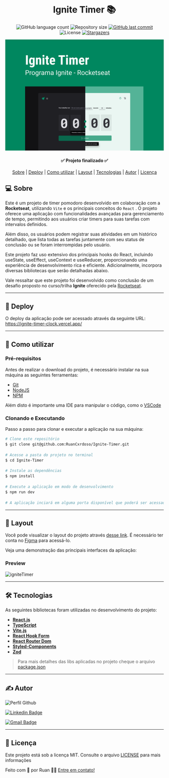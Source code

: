 <h1 align="center">
   Ignite Timer 📚
</h1>

<p align="center">
  <img alt="GitHub language count" src="https://img.shields.io/github/languages/count/RuanCxrdoso/Ignite-Timer">

  <img alt="Repository size" src="https://img.shields.io/github/repo-size/RuanCxrdoso/Ignite-Timer">
  
  <a href="https://github.com/RuanCxrdoso/Ignite-Timer/commits/main">
    <img alt="GitHub last commit" src="https://img.shields.io/github/last-commit/RuanCxrdoso/Ignite-Timer">
  </a>

  <img alt="License" src="https://img.shields.io/badge/license-MIT-blue">

  <a href="https://github.com/RuanCxrdoso/Ignite-Timer/stargazers">
    <img alt="Stargazers" src="https://img.shields.io/github/stars/RuanCxrdoso/Ignite-Timer?style=social">
  </a>
</p>


<p>
  <img src="./igniteTimer.png" alt="" />
</p>

<h4 align="center"> 
	✅ Projeto finalizado ✅
</h4>

<p align="center">
 <a href="#-sobre">Sobre</a> |
 <a href="#-deploy">Deploy</a> |
 <a href="#-como-utilizar">Como utilizar</a> | 
 <a href="#-layout">Layout</a> |
 <a href="#-tecnologias">Tecnologias</a> | 
 <a href="#-autor">Autor</a> | 
 <a href="#-licença">Licença</a>
</p>


## 💻 Sobre

Este é um projeto de timer pomodoro desenvolvido em colaboração com a **Rocketseat**, utilizando `Vite` e os principais conceitos do `React` . O projeto oferece uma aplicação com funcionalidades avançadas para gerenciamento de tempo, permitindo aos usuários criar timers para suas tarefas com intervalos definidos.

Além disso, os usuários podem registrar suas atividades em um histórico detalhado, que lista todas as tarefas juntamente com seu status de conclusão ou se foram interrompidas pelo usuário.

Este projeto faz uso extensivo dos principais hooks do React, incluindo useState, useEffect, useContext e useReducer, proporcionando uma experiência de desenvolvimento rica e eficiente. Adicionalmente, incorpora diversas bibliotecas que serão detalhadas abaixo.

Vale ressaltar que este projeto foi desenvolvido como conclusão de um desafio proposto no curso/trilha **Ignite** oferecido pela [Rocketseat](https://www.rocketseat.com.br/).

---

## 🔗 Deploy

O deploy da aplicação pode ser acessado através da seguinte URL: https://ignite-timer-clock.vercel.app/

---

## 🚀 Como utilizar

### Pré-requisitos

Antes de realizar o download do projeto, é necessário instalar na sua máquina as seguintes ferramentas:

* [Git](https://git-scm.com)
* [NodeJS](https://nodejs.org/en/)
* [NPM](https://www.npmjs.com/)

Além disto é importante uma IDE para manipular o código, como o [VSCode](https://code.visualstudio.com/)

### Clonando e Executando

Passo a passo para clonar e executar a aplicação na sua máquina:

```bash
# Clone este repositório
$ git clone git@github.com:RuanCxrdoso/Ignite-Timer.git

# Acesse a pasta do projeto no terminal
$ cd Ignite-Timer

# Instale as dependências
$ npm install

# Execute a aplicação em modo de desenvolvimento
$ npm run dev

# A aplicação inciará em alguma porta disponível que poderá ser acessada pelo navegador
```

---

## 🎨 Layout

Você pode visualizar o layout do projeto através [desse link](https://www.figma.com/community/file/1127351821076435124). É necessário ter conta no [Figma](https://www.figma.com/) para acessá-lo.

Veja uma demonstração das principais interfaces da aplicação:

### Preview

![igniteTimer](https://github.com/RuanCxrdoso/Ignite-Timer/assets/86266893/378ea566-c2cc-40bf-aff5-4c0fcdb54765)

---

## 🛠 Tecnologias

As seguintes bibliotecas foram utilizadas no desenvolvimento do projeto:

- **[React.js](https://react.dev/)**
- **[TypeScript](https://www.typescriptlang.org/)**
- **[Vite.js](https://vitejs.dev/)**
- **[React Hook Form](https://react-hook-form.com/)**
- **[React Router Dom](https://reactrouter.com/en/main)**
- **[Styled-Components](https://styled-components.com/)**
- **[Zod](https://zod.dev/)**


> Para mais detalhes das libs aplicadas no projeto cheque o arquivo [package.json](./package.json)

---

## ✍ Autor

<img alt="Perfil Github" title="Perfil Github" src="https://github.com/RuanCxrdoso.png" width="100px" />

[![Linkedin Badge](https://img.shields.io/badge/-Ruan_Cardoso-blue?style=flat-square&logo=Linkedin&logoColor=white&link=https://https://www.linkedin.com/in/ruancardosolinkdin/)](https://www.linkedin.com/in/ruancardosolinkdin/)

[![Gmail Badge](https://img.shields.io/badge/-cardosoruan2001@gmail.com-c14438?style=flat-square&logo=Gmail&logoColor=white&link=mailto:cardosoruan2001@gmail.com)](mailto:cardosoruan2001@gmail.com)

---

## 📝 Licença

Este projeto está sob a licença MIT. Consulte o arquivo [LICENSE](./LICENSE) para mais informações

Feito com 💛 por Ruan 👋🏽 [Entre em contato!](https://www.linkedin.com/in/ruancardosolinkdin/)
